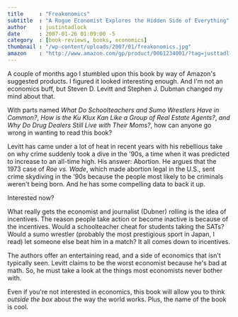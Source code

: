 ```yaml
---
title     : "Freakonomics"
subtitle  : "A Rogue Economist Explores the Hidden Side of Everything"
author    : justintadlock
date      : 2007-01-26 01:09:00 -5
category  : [book-reviews, books, economics]
thumbnail : "/wp-content/uploads/2007/01/freakonomics.jpg"
amazon    : "http://www.amazon.com/gp/product/0061234001/?tag=justtadl-20"
---
```


A couple of months ago I stumbled upon this book by way of Amazon's suggested products.  I figured it looked interesting enough.  And I'm not an economics buff, but Steven D. Levitt and Stephen J. Dubman changed my mind about that.

With parts named <i>What Do Schoolteachers and Sumo Wrestlers  Have in Common?</i>, <i> How is the Ku Klux Kan Like a Group of Real Estate Agents?</i>,<i> and Why Do Drug Dealers Still Live with Their Moms?</i>, how can anyone go wrong in wanting to read this book?

Levitt has came under a lot of heat in recent years with his rebellious take on why crime suddenly took a dive in the '90s, a time when it was predicted to increase to an all-time high.  His answer: Abortion.  He argues that the 1973 case of <i> Roe vs. Wade</i>, which made abortion legal in the U.S., sent crime skydiving in the '90s because the people most likely to be criminals weren't being born.  And he has some compelling data to back it up.

Interested now?

What really gets the economist and journalist (Dubner) rolling is the idea of incentives.  The reason people take  action or become inactive is because of the incentives.  Would a schoolteacher cheat for students taking the SATs?  Would a sumo wrestler (probably the most prestigious sport in Japan, I read) let someone else beat him in a match?  It all comes down to incentives.

The authors offer an entertaining read, and a side of economics that isn't typically seen.  Levitt claims to be the worst economist because he's bad at math.  So, he must take a look at the things most economists never bother with.

Even if you're not interested in economics, this book will allow you to think <i> outside the box</i> about the way the world works.  Plus, the name of the book is cool.
